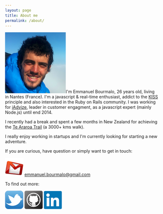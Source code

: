 ```yaml
---
layout: page
title: About me
permalink: /about/
---
```



![](/assets/images/avatar.png "profile")I'm Emmanuel Bourmalo, 26 years old, living in Nantes (France). 
I'm a javascript & real-time enthusiast, addict to the [KISS](http://en.wikipedia.org/wiki/KISS_principle) principle and also interested in the Ruby on Rails community.
I was working for [iAdvize](http://www.iadvize.com/), leader in customer engagment, as a javascript expert (mainly Node.js) until end 2014.

I recently had a break and spent a few months in New Zealand for achieving the [Te Araroa Trail](http://www.teararoa.org.nz/) (a 3000+ kms walk).

I really enjoy working in startups and I'm currently looking for starting a new adventure.

If you are curious, have question or simply want to get in touch:

![](/assets/images/email.png "Email address") emmanuel.bourmalo@gmail.com

To find out more:

[![](/assets/images/twitter.png "Twitter account")](https://www.twitter.com/ebourmalo)
[![](/assets/images/github.png "Github account")](https://www.github.com/ebourmalo)
[![](/assets/images/linkedin2.png "Linkedin account")](https://www.linkedin.com/in/ebourmalo)


